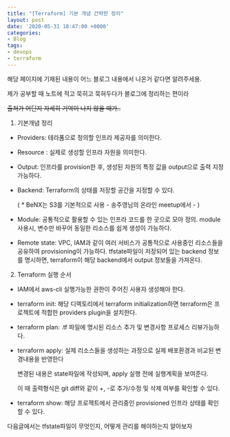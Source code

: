 ```yaml
---
title: "[Terraform] 기본 개념 간략한 정리"
layout: post
date: '2020-05-31 18:47:00 +0000'
categories:
- Blog
tags:
- devops
- terraform
---
```


해당 페이지에 기재된 내용이 어느 블로그 내용에서 나온거 같다면 알려주세용.

제가 공부할 때 노트에 적고 묵히고 묵혀두다가 블로그에 정리하는 편이라

~~출처가 어딘지 자세히 기억이 나지 않을 때가..~~



1. 기본개념 정리

- Providers: 테라폼으로 정의할 인프라 제공자를 의미한다.

- Resource : 실제로 생성할 인프라 자원을 의미한다.

- Output: 인프라를 provision한 후, 생성된 자원의 특정 값을 output으로 출력 지정 가능하다.

- Backend: Terraform의 상태를 저장할 공간을 지정할 수 있다.

	 ( * BeNX는 S3를 기본적으로 사용 - 송주영님의 온라인  meetup에서 - )

- Module: 공통적으로 활용할 수 있는 인프라 코드를 한 곳으로 모아 정의.  module 사용시, 변수만 바꾸어 동일한 리소스를 쉽게 생성이 가능하다.

- Remote state: VPC, IAM과 같이 여러 서비스가 공통적으로 사용중인 리소스들을 공유하여 provisioning이 가능하다. tfstate파일이 저장되어 있는 backend 정보를 명시하면, terraform이 해당 backend에서   output 정보들을 가져온다.

2. Terraform 실행 순서

- IAM에서 aws-cli 실행가능한 권한이 주어진 사용자 생성해야 한다.

- terraform init: 해당 디렉토리에서 terraform initialization하면 terraform은 프로젝트에 적합한 providers plugin을 설치한다.

- terraform plan: .tf 파일에 명시된 리소스 추가 및 변경사항 프로세스 리뷰가능하다.

- terraform apply: 실제 리소스들을 생성하는 과정으로 실제 배포환경과 비교된 변경내용을 반영한다

  변경된 내용은 state파일에 작성되며, apply 실행 전에 실행계획을 보여준다.

	이 때 출력형식은 git diff와 같이 +, -로 추가/수정 및 삭제 여부를 확인할 수 있다.

-  terraform show: 해당 프로젝트에서 관리중인 provisioned 인프라 상태를 확인할 수 있다.



다음글에서는 tfstate파일이 무엇인지, 어떻게 관리를 해야하는지 알아보자
